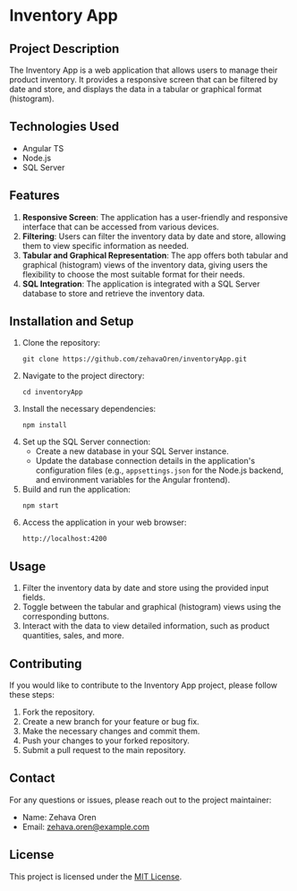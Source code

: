 # Inventory App

## Project Description
The Inventory App is a web application that allows users to manage their product inventory. It provides a responsive screen that can be filtered by date and store, and displays the data in a tabular or graphical format (histogram).

## Technologies Used
- Angular TS
- Node.js
- SQL Server

## Features
1. **Responsive Screen**: The application has a user-friendly and responsive interface that can be accessed from various devices.
2. **Filtering**: Users can filter the inventory data by date and store, allowing them to view specific information as needed.
3. **Tabular and Graphical Representation**: The app offers both tabular and graphical (histogram) views of the inventory data, giving users the flexibility to choose the most suitable format for their needs.
4. **SQL Integration**: The application is integrated with a SQL Server database to store and retrieve the inventory data.

## Installation and Setup
1. Clone the repository:
   ```
   git clone https://github.com/zehavaOren/inventoryApp.git
   ```
2. Navigate to the project directory:
   ```
   cd inventoryApp
   ```
3. Install the necessary dependencies:
   ```
   npm install
   ```
4. Set up the SQL Server connection:
   - Create a new database in your SQL Server instance.
   - Update the database connection details in the application's configuration files (e.g., `appsettings.json` for the Node.js backend, and environment variables for the Angular frontend).
5. Build and run the application:
   ```
   npm start
   ```
6. Access the application in your web browser:
   ```
   http://localhost:4200
   ```

## Usage
1. Filter the inventory data by date and store using the provided input fields.
2. Toggle between the tabular and graphical (histogram) views using the corresponding buttons.
3. Interact with the data to view detailed information, such as product quantities, sales, and more.

## Contributing
If you would like to contribute to the Inventory App project, please follow these steps:
1. Fork the repository.
2. Create a new branch for your feature or bug fix.
3. Make the necessary changes and commit them.
4. Push your changes to your forked repository.
5. Submit a pull request to the main repository.

## Contact
For any questions or issues, please reach out to the project maintainer:
- Name: Zehava Oren
- Email: zehava.oren@example.com

## License
This project is licensed under the [MIT License](LICENSE).
